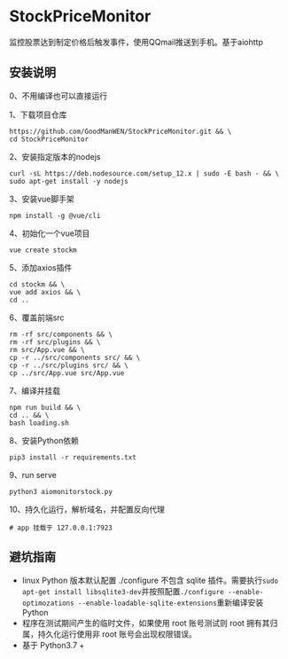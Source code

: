 # StockPriceMonitor
监控股票达到制定价格后触发事件，使用QQmail推送到手机。基于aiohttp

## 安装说明
0、不用编译也可以直接运行

1、下载项目仓库

    https://github.com/GoodManWEN/StockPriceMonitor.git && \
    cd StockPriceMonitor
    
2、安装指定版本的nodejs

    curl -sL https://deb.nodesource.com/setup_12.x | sudo -E bash - && \
    sudo apt-get install -y nodejs
    
3、安装vue脚手架

    npm install -g @vue/cli

4、初始化一个vue项目

    vue create stockm 

5、添加axios插件

    cd stockm && \
    vue add axios && \
    cd ..

6、覆盖前端src

    rm -rf src/components && \
    rm -rf src/plugins && \
    rm src/App.vue && \
    cp -r ../src/components src/ && \
    cp -r ../src/plugins src/ && \
    cp ../src/App.vue src/App.vue
    
7、编译并挂载

    npm run build && \
    cd .. && \
    bash loading.sh

8、安装Python依赖

    pip3 install -r requirements.txt
    
9、run serve

    python3 aiomonitorstock.py

10、持久化运行，解析域名，并配置反向代理
    
    # app 挂载于 127.0.0.1:7923

## 避坑指南

 - linux Python 版本默认配置 ./configure 不包含 sqlite 插件。需要执行`sudo apt-get install libsqlite3-dev`并按照配置`./configure --enable-optimozations --enable-loadable-sqlite-extensions`重新编译安装 Python
 - 程序在测试期间产生的临时文件，如果使用 root 账号测试则 root 拥有其归属，持久化运行使用非 root 账号会出现权限错误。
 - 基于 Python3.7 + 
    
    
    
